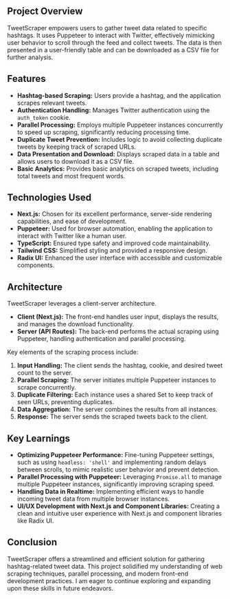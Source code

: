 ## Project Overview

TweetScraper empowers users to gather tweet data related to specific hashtags. It uses Puppeteer to interact with Twitter, effectively mimicking user behavior to scroll through the feed and collect tweets. The data is then presented in a user-friendly table and can be downloaded as a CSV file for further analysis.

## Features

- **Hashtag-based Scraping:** Users provide a hashtag, and the application scrapes relevant tweets.
- **Authentication Handling:** Manages Twitter authentication using the `auth_token` cookie.
- **Parallel Processing:** Employs multiple Puppeteer instances concurrently to speed up scraping, significantly reducing processing time.
- **Duplicate Tweet Prevention:** Includes logic to avoid collecting duplicate tweets by keeping track of scraped URLs.
- **Data Presentation and Download:** Displays scraped data in a table and allows users to download it as a CSV file.
- **Basic Analytics:** Provides basic analytics on scraped tweets, including total tweets and most frequent words.

## Technologies Used

- **Next.js:** Chosen for its excellent performance, server-side rendering capabilities, and ease of development.
- **Puppeteer:** Used for browser automation, enabling the application to interact with Twitter like a human user.
- **TypeScript:** Ensured type safety and improved code maintainability.
- **Tailwind CSS:** Simplified styling and provided a responsive design.
- **Radix UI:** Enhanced the user interface with accessible and customizable components.

## Architecture

TweetScraper leverages a client-server architecture.

- **Client (Next.js):** The front-end handles user input, displays the results, and manages the download functionality.
- **Server (API Routes):** The back-end performs the actual scraping using Puppeteer, handling authentication and parallel processing.

Key elements of the scraping process include:

1. **Input Handling:** The client sends the hashtag, cookie, and desired tweet count to the server.
2. **Parallel Scraping:** The server initiates multiple Puppeteer instances to scrape concurrently.
3. **Duplicate Filtering:** Each instance uses a shared Set to keep track of seen URLs, preventing duplicates.
4. **Data Aggregation:** The server combines the results from all instances.
5. **Response:** The server sends the scraped tweets back to the client.

## Key Learnings

- **Optimizing Puppeteer Performance:** Fine-tuning Puppeteer settings, such as using `headless: 'shell'` and implementing random delays between scrolls, to mimic realistic user behavior and prevent detection.
- **Parallel Processing with Puppeteer:** Leveraging `Promise.all` to manage multiple Puppeteer instances, significantly improving scraping speed.
- **Handling Data in Realtime:** Implementing efficient ways to handle incoming tweet data from multiple browser instances.
- **UI/UX Development with Next.js and Component Libraries:** Creating a clean and intuitive user experience with Next.js and component libraries like Radix UI.

## Conclusion

TweetScraper offers a streamlined and efficient solution for gathering hashtag-related tweet data. This project solidified my understanding of web scraping techniques, parallel processing, and modern front-end development practices. I am eager to continue exploring and expanding upon these skills in future endeavors.
